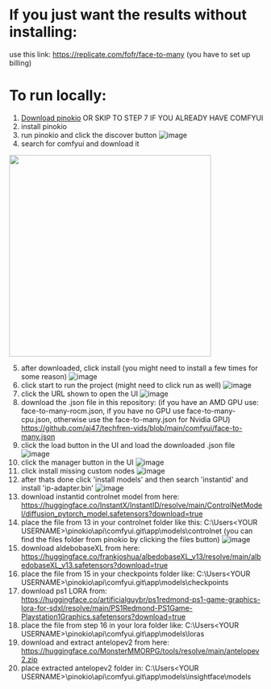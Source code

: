 # If you just want the results without installing:
use this link:
https://replicate.com/fofr/face-to-many (you have to set up billing)

# To run locally:
1. [Download pinokio](https://pinokio.computer/) OR SKIP TO STEP 7 IF YOU ALREADY HAVE COMFYUI
2. install pinokio
3. run pinokio and click the discover button 
![image](https://github.com/aj47/techfren-vids/assets/8023513/60057147-820c-438e-bbf4-197528fdf0ee)
4. search for comfyui and download it
<img src="https://github.com/aj47/techfren-vids/assets/8023513/d4d55f24-d035-4efe-b5f2-155e8b7d8dbe" width="400" height="400"/>

5. after downloaded, click install (you might need to install a few times for some reason) ![image](https://github.com/aj47/techfren-vids/assets/8023513/88a42758-f0b7-4b83-b414-4201fd726b2e)
6. click start to run the project (might need to click run as well) ![image](https://github.com/aj47/techfren-vids/assets/8023513/b26814e7-4641-4547-b9e6-41da22392ed7)
7. click the URL shown to open the UI ![image](https://github.com/aj47/techfren-vids/assets/8023513/c4c7428d-ee63-44e6-b1d6-15e6228754b7)
8. download the .json file in this repository: (if you have an AMD GPU use: face-to-many-rocm.json, if you have no GPU use face-to-many-cpu.json, otherwise use the face-to-many.json for Nvidia GPU)
    https://github.com/aj47/techfren-vids/blob/main/comfyui/face-to-many.json
10. click the load button in the UI and load the downloaded .json file ![image](https://github.com/aj47/techfren-vids/assets/8023513/c3141b0d-7ec2-4eed-9a68-7dda1865c1cd)
11. click the manager button in the UI ![image](https://github.com/aj47/techfren-vids/assets/8023513/c8943b32-2600-4731-b708-67f3f2cae141)
12. click install missing custom nodes ![image](https://github.com/aj47/techfren-vids/assets/8023513/33e77b9e-4c72-430c-8d3b-971ea1fe02ca)
13. after thats done click 'install models' and then search 'instantid' and install 'ip-adapter.bin' ![image](https://github.com/aj47/techfren-vids/assets/8023513/bf92a339-42e8-4ca0-bd38-4d34d5736c4b)
14. download instantid controlnet model from here: https://huggingface.co/InstantX/InstantID/resolve/main/ControlNetModel/diffusion_pytorch_model.safetensors?download=true
15. place the file from 13 in your controlnet folder like this: C:\Users\<YOUR USERNAME>\pinokio\api\comfyui.git\app\models\controlnet (you can find the files folder from pinokio by clicking the files button) ![image](https://github.com/aj47/techfren-vids/assets/8023513/abe1b654-42f5-4a60-9401-bbbd9163af4d)
16. download aldebobaseXL from here: https://huggingface.co/frankjoshua/albedobaseXL_v13/resolve/main/albedobaseXL_v13.safetensors?download=true
17. place the file from 15 in your checkpoints folder like: C:\Users\<YOUR USERNAME>\pinokio\api\comfyui.git\app\models\checkpoints
18. download ps1 LORA from: https://huggingface.co/artificialguybr/ps1redmond-ps1-game-graphics-lora-for-sdxl/resolve/main/PS1Redmond-PS1Game-Playstation1Graphics.safetensors?download=true
19. place the file from step 16 in your lora folder like: C:\Users\<YOUR USERNAME>\pinokio\api\comfyui.git\app\models\loras
20. download and extract antelopev2 from here: https://huggingface.co/MonsterMMORPG/tools/resolve/main/antelopev2.zip
21. place extracted antelopev2 folder in: C:\Users\<YOUR USERNAME>\pinokio\api\comfyui.git\app\models\insightface\models




